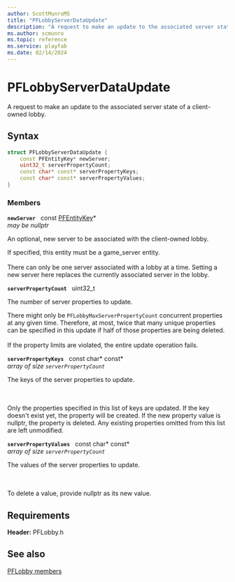 ```yaml
---
author: ScottMunroMS
title: "PFLobbyServerDataUpdate"
description: "A request to make an update to the associated server state of a client-owned lobby."
ms.author: scmunro
ms.topic: reference
ms.service: playfab
ms.date: 02/14/2024
---
```


# PFLobbyServerDataUpdate  

A request to make an update to the associated server state of a client-owned lobby.  

## Syntax  
  
```cpp
struct PFLobbyServerDataUpdate {  
    const PFEntityKey* newServer;  
    uint32_t serverPropertyCount;  
    const char* const* serverPropertyKeys;  
    const char* const* serverPropertyValues;  
}  
```
  
### Members  
  
**`newServer`** &nbsp; const [PFEntityKey](../../pfmultiplayer/pfentitykey_clientsdk.md)*  
*may be nullptr*  
  
An optional, new server to be associated with the client-owned lobby.
  
If specified, this entity must be a game_server entity. <br /><br /> There can only be one server associated with a lobby at a time. Setting a new server here replaces the currently associated server in the lobby.
  
**`serverPropertyCount`** &nbsp; uint32_t  
  
The number of server properties to update.
  
There might only be ```PFLobbyMaxServerPropertyCount``` concurrent properties at any given time. Therefore, at most, twice that many unique properties can be specified in this update if half of those properties are being deleted. <br /><br /> If the property limits are violated, the entire update operation fails.
  
**`serverPropertyKeys`** &nbsp; const char* const*  
*array of size `serverPropertyCount`*  
  
The keys of the server properties to update.
  
<br /><br /> Only the properties specified in this list of keys are updated. If the key doesn't exist yet, the property will be created. If the new property value is nullptr, the property is deleted. Any existing properties omitted from this list are left unmodified.
  
**`serverPropertyValues`** &nbsp; const char* const*  
*array of size `serverPropertyCount`*  
  
The values of the server properties to update.
  
<br /><br /> To delete a value, provide nullptr as its new value.
  
  
## Requirements  
  
**Header:** PFLobby.h
  
## See also  
[PFLobby members](../pflobby_members.md)  

  
  

